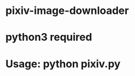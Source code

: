 # pixiv-image-downloader
# python3 required
# Usage: python pixiv.py <the direction to save the picture>